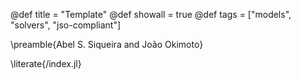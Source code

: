 @def title = "Template"
@def showall = true
@def tags = ["models", "solvers", "jso-compliant"]

\preamble{Abel S. Siqueira and João Okimoto}

\literate{/index.jl}